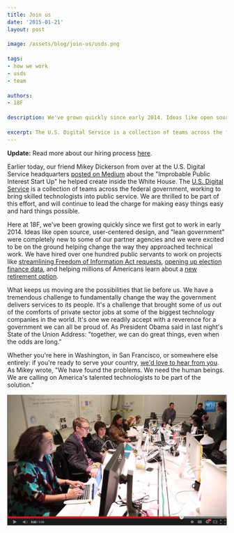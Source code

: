 ```yaml
---
title: Join us
date: '2015-01-21'
layout: post

image: /assets/blog/join-us/usds.png

tags:
- how we work
- usds
- team

authors:
- 18F

description: We've grown quickly since early 2014. Ideas like open source, user-centered design, and "lean government" were completely new to some of our partner agencies and proud as we are of what we've accomplished, what keeps us moving are the possibilities that lie before us. If you're ready to serve your country, join us.

excerpt: The U.S. Digital Service is a collection of teams across the federal government, working to bring skilled technologists into public service. We are thrilled to be part of this effort, and will continue to lead the charge for making easy things easy and hard things possible.
---
```

**Update:** Read more about our hiring process [here](https://pages.18f.gov/joining-18f/).

Earlier today, our friend Mikey Dickerson from over at the U.S. Digital Service headquarters [posted on Medium](https://medium.com/@USDigitalService/an-improbable-public-interest-start-up-6f9a54712411) about the "Improbable Public Interest Start Up" he helped create inside the White House. The [U.S. Digital Service](https://wh.gov/usds) is a collection of teams across the federal government, working to bring skilled technologists into public service. We are thrilled to be part of this effort, and will continue to lead the charge for making easy things easy and hard things possible.

Here at 18F, we've been growing quickly since we first got to work in early 2014. Ideas like open source, user-centered design, and "lean government" were completely new to some of our partner agencies and we were excited to be on the ground helping change the way they approached technical work. We have hired over one hundred public servants to work on projects like [streamlining Freedom of Information Act requests](https://github.com/18F/foia-hub), [opening up election finance data](https://18f.gsa.gov/2014/08/21/creating-an-open-fec/), and helping millions of Americans learn about a [new retirement option](https://myra.treasury.gov/).

What keeps us moving are the possibilities that lie before us. We have a tremendous challenge to fundamentally change the way the government delivers services to its people. It's a challenge that brought some of us out of the comforts of private sector jobs at some of the biggest technology companies in the world. It's one we readily accept with a reverence for a government we can all be proud of. As President Obama said in last night's State of the Union Address: "together, we can do great things, even when the odds are long."

Whether you're here in Washington, in San Francisco, or somewhere else entirely: if you're ready to serve your country, [we'd love to hear from you](mailto:join18f@gsa.gov). As Mikey wrote, "We have found the problems. We need the human beings. We are calling on America's talented technologists to be part of the solution."

<a title="USDS Video on YouTube." href="https://youtu.be/GMt0wH-twkE" ><img alt="The US Digital Service hard at work" src="/assets/blog/join-us/usds.png" /></a>
